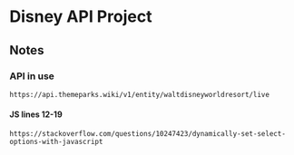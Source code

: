 # Disney API Project

## Notes

### API in use

```
https://api.themeparks.wiki/v1/entity/waltdisneyworldresort/live
```

#### JS lines 12-19 

```
https://stackoverflow.com/questions/10247423/dynamically-set-select-options-with-javascript
```